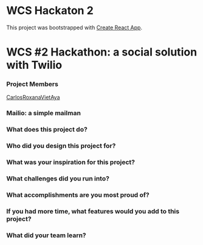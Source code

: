 # WCS Hackaton 2 
This project was bootstrapped with [Create React App](https://github.com/facebook/create-react-app).



# WCS #2 Hackathon: a social solution with Twilio


### Project Members
[Carlos]()[Roxana]()[Viet]()[Aya]()

### Mailio: a simple mailman     

### What does this project do?

### Who did you design this project for?

### What was your inspiration for this project?

### What challenges did you run into?

### What accomplishments are you most proud of?

### If you had more time, what features would you add to this project?

### What did your team learn?
